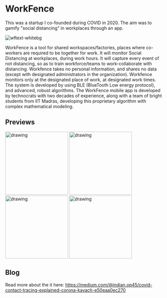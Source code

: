 # WorkFence
This was a startup I co-founded during COVID in 2020. The aim was to gamify "social distancing" in workplaces through an app.  

![wftext-whitebg](https://github.com/omkarpatil18/workfence/assets/16060082/eff8c3e1-661c-4549-9abe-e064e1973dbb)

WorkFence is a tool for shared workspaces/factories, places where co-workers are required to be together for work. It will monitor Social Distancing at workplaces, during work hours. It will capture every event of not distancing, so as to train workforce/teams to work-collaborate with distancing. Workfence takes no personal information, and shares no data (except with designated administrators in the organization). Workfence monitors only at the designated place of work, at designated work times. The system is developed by using BLE (BlueTooth Low energy protocol), and advanced, robust algorithms. The WorkFence mobile app is developed by technocrats with two decades of experience, along with a team of bright students from IIT Madras, developing this proprietary algorithm with complex mathematical modeling. 
 

## Previews
<img src="https://github.com/omkarpatil18/workfence/assets/16060082/42ffdfd1-2739-4abc-b7cb-32cf20258f8a" alt="drawing" width="200"/>

<img src="https://github.com/omkarpatil18/workfence/assets/16060082/3b15aa4c-8e55-4cbe-97b1-ed7e0ca1a8af" alt="drawing" width="200"/>

<img src="https://github.com/omkarpatil18/workfence/assets/16060082/bd843ca3-64a2-428f-b629-4f004df68098)https://github.com/omkarpatil18/workfence/assets/16060082/bd843ca3-64a2-428f-b629-4f004df68098" alt="drawing" width="200"/>

<img src="https://github.com/omkarpatil18/workfence/assets/16060082/b9de34e4-16e4-4e24-8a25-9aeebfa9a5d3" alt="drawing" width="200"/>

## Blog
Read more about the it here: https://medium.com/@indian.op45/covid-contact-tracing-explained-corona-kavach-e50eaa0ec270

